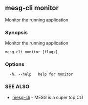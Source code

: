## mesg-cli monitor

Monitor the running application

### Synopsis

Monitor the running application

```
mesg-cli monitor [flags]
```

### Options

```
  -h, --help   help for monitor
```

### SEE ALSO

* [mesg-cli](mesg-cli.md)	 - MESG is a super top CLI

